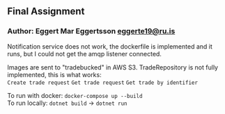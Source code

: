 ## Final Assignment
### Author: Eggert Mar Eggertsson  <eggerte19@ru.is> 

Notification service does not work, the dockerfile is implemented and it runs, but I could not get the amqp listener connected. 


Images are sent to "tradebucked" in AWS S3. 
TradeRepository is not fully implemented, this is what works:  
``` Create trade request ```
``` Get trade request ```
``` Get trade by identifier ```

To run with docker: 
```docker-compose up --build```  
To run locally: 
```dotnet build``` -> ```dotnet run```


